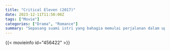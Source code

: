 ```yaml
---
title: "Critical Eleven (2017)"
date: 2023-12-11T11:50:08Z
tags: ["Movie"]
categories: ["Drama", "Romance"]
summary: "Sepasang suami istri yang bahagia memulai perjalanan dalam upaya mengatasi kehilangan yang tragis - dan menghidupkan kembali cinta mereka satu sama lain."
---
```


<mux-player stream-type="on-demand"
src="https://kp3d-my.sharepoint.com/personal/ryoo_kp3d_onmicrosoft_com/_layouts/15/download.aspx?share=EcYYDUEKcoRJqlXlTZCY_NkBEZXFNoF43rxATHSaYYOolg" prefer-playback="mse" controls>

</mux-player>


{{< movieinfo id="456422" >}}

<script src="https://cdn.jsdelivr.net/npm/@mux/mux-player"></script>

 <script type="application/ld+json ">
{
"@context": "https://schema.org/",
"@type": "VideoObject",
"name": "Critical Eleven (2017)",
"contentUrl": "https://stream.mux.com/zyMS01iPnXQ3BCqK3RXfTJVep008uI5Xi6Rb5WIJfJnjg.m3u8",
"thumbnailUrl": "https://www.themoviedb.org/t/p/original/9rFFCia3wCpCFnymu94xTMho9Mu.jpg?width=314&fit_mode=preserve&time=25",
"uploadDate": "2023-12-11T11:50:08Z",
}

</script>
